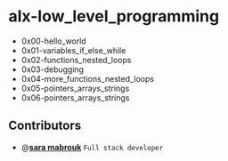 # alx-low_level_programming
- 0x00-hello_world 
- 0x01-variables_if_else_while
- 0x02-functions_nested_loops 
- 0x03-debugging
- 0x04-more_functions_nested_loops
- 0x05-pointers_arrays_strings
- 0x06-pointers_arrays_strings
## Contributors

- @[**sara mabrouk**](https://github.com/Sara-mabrouk) `Full stack developer`
